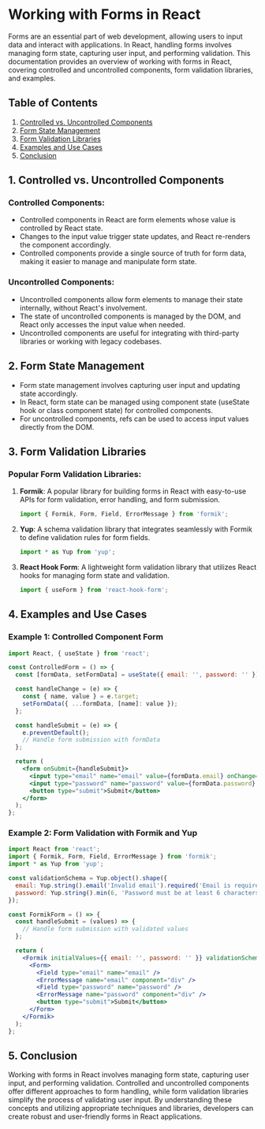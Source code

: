 # Working with Forms in React

Forms are an essential part of web development, allowing users to input data and interact with applications. In React, handling forms involves managing form state, capturing user input, and performing validation. This documentation provides an overview of working with forms in React, covering controlled and uncontrolled components, form validation libraries, and examples.

## Table of Contents
1. [Controlled vs. Uncontrolled Components](#controlled-vs-uncontrolled-components)
2. [Form State Management](#form-state-management)
3. [Form Validation Libraries](#form-validation-libraries)
4. [Examples and Use Cases](#examples-and-use-cases)
5. [Conclusion](#conclusion)

## 1. Controlled vs. Uncontrolled Components

### Controlled Components:
- Controlled components in React are form elements whose value is controlled by React state.
- Changes to the input value trigger state updates, and React re-renders the component accordingly.
- Controlled components provide a single source of truth for form data, making it easier to manage and manipulate form state.

### Uncontrolled Components:
- Uncontrolled components allow form elements to manage their state internally, without React's involvement.
- The state of uncontrolled components is managed by the DOM, and React only accesses the input value when needed.
- Uncontrolled components are useful for integrating with third-party libraries or working with legacy codebases.

## 2. Form State Management

- Form state management involves capturing user input and updating state accordingly.
- In React, form state can be managed using component state (useState hook or class component state) for controlled components.
- For uncontrolled components, refs can be used to access input values directly from the DOM.

## 3. Form Validation Libraries

### Popular Form Validation Libraries:
1. **Formik**: A popular library for building forms in React with easy-to-use APIs for form validation, error handling, and form submission.
   ```jsx
   import { Formik, Form, Field, ErrorMessage } from 'formik';
   ```

2. **Yup**: A schema validation library that integrates seamlessly with Formik to define validation rules for form fields.
   ```jsx
   import * as Yup from 'yup';
   ```

3. **React Hook Form**: A lightweight form validation library that utilizes React hooks for managing form state and validation.
   ```jsx
   import { useForm } from 'react-hook-form';
   ```

## 4. Examples and Use Cases

### Example 1: Controlled Component Form
```jsx
import React, { useState } from 'react';

const ControlledForm = () => {
  const [formData, setFormData] = useState({ email: '', password: '' });

  const handleChange = (e) => {
    const { name, value } = e.target;
    setFormData({ ...formData, [name]: value });
  };

  const handleSubmit = (e) => {
    e.preventDefault();
    // Handle form submission with formData
  };

  return (
    <form onSubmit={handleSubmit}>
      <input type="email" name="email" value={formData.email} onChange={handleChange} />
      <input type="password" name="password" value={formData.password} onChange={handleChange} />
      <button type="submit">Submit</button>
    </form>
  );
};
```

### Example 2: Form Validation with Formik and Yup
```jsx
import React from 'react';
import { Formik, Form, Field, ErrorMessage } from 'formik';
import * as Yup from 'yup';

const validationSchema = Yup.object().shape({
  email: Yup.string().email('Invalid email').required('Email is required'),
  password: Yup.string().min(6, 'Password must be at least 6 characters').required('Password is required'),
});

const FormikForm = () => {
  const handleSubmit = (values) => {
    // Handle form submission with validated values
  };

  return (
    <Formik initialValues={{ email: '', password: '' }} validationSchema={validationSchema} onSubmit={handleSubmit}>
      <Form>
        <Field type="email" name="email" />
        <ErrorMessage name="email" component="div" />
        <Field type="password" name="password" />
        <ErrorMessage name="password" component="div" />
        <button type="submit">Submit</button>
      </Form>
    </Formik>
  );
};
```

## 5. Conclusion

Working with forms in React involves managing form state, capturing user input, and performing validation. Controlled and uncontrolled components offer different approaches to form handling, while form validation libraries simplify the process of validating user input. By understanding these concepts and utilizing appropriate techniques and libraries, developers can create robust and user-friendly forms in React applications.